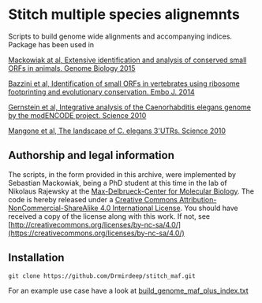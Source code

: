 # Stitch multiple species alignemnts
Scripts to build genome wide alignments and accompanying indices. Package has been used in

[Mackowiak at al, Extensive identification and analysis of conserved small ORFs in animals. Genome Biology 2015](https://pubmed.ncbi.nlm.nih.gov/26364619)

[Bazzini et al, Identification of small ORFs in vertebrates using ribosome footprinting and evolutionary conservation. Embo J. 2014](https://pubmed.ncbi.nlm.nih.gov/24705786/)

[Gernstein et al, Integrative analysis of the Caenorhabditis elegans genome by the modENCODE project. Science 2010](https://pubmed.ncbi.nlm.nih.gov/21177976/)

[Mangone et al, The landscape of C. elegans 3'UTRs. Science 2010](https://pubmed.ncbi.nlm.nih.gov/20522740/)

## Authorship and legal information
The scripts, in the form provided in this archive, were implemented by Sebastian Mackowiak, being a PhD student at this time in the lab of Nikolaus Rajewsky at the [Max-Delbrueck-Center for Molecular Biology](https://www.mdc-berlin.de/1151037/en/research/research_teams/systems_biology_of_gene_regulatory_elements). The code is hereby released under a
[Creative Commons Attribution-NonCommercial-ShareAlike 4.0 International License](LICENSE).
You should have received a copy of the license along with this
work. If not, see [http://creativecommons.org/licenses/by-nc-sa/4.0/](https://creativecommons.org/licenses/by-nc-sa/4.0/)

## Installation

```
git clone https://github.com/Drmirdeep/stitch_maf.git
```

For an example use case have a look at [build_genome_maf_plus_index.txt](build_genome_maf_plus_index.txt)

